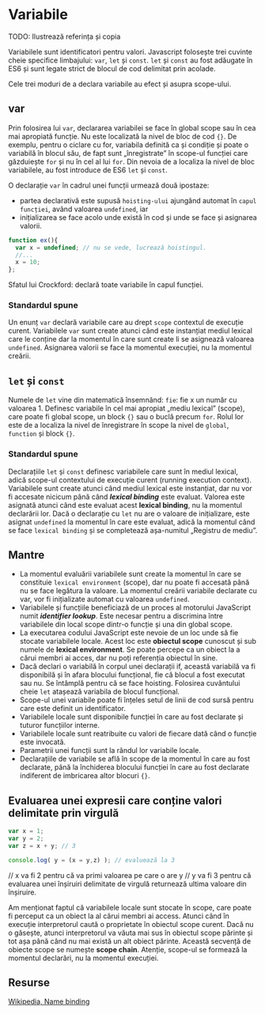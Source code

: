 # Variabile

TODO: Ilustrează referința și copia

Variabilele sunt identificatori pentru valori.
Javascript folosește trei cuvinte cheie specifice limbajului: `var`, `let` și `const`. `let` și `const` au fost adăugate în ES6 și sunt legate strict de blocul de cod delimitat prin acolade.

Cele trei moduri de a declara variabile au efect și asupra scope-ului.

## var

Prin folosirea lui `var`, declararea variabilei se face în global scope sau în cea mai apropiată funcție. Nu este localizată la nivel de bloc de cod `{}`. De exemplu, pentru o ciclare cu for, variabila definită ca și condiție și poate o variabilă în blocul său, de fapt sunt „înregistrate” în scope-ul funcției care găzduiește `for` și nu în cel al lui `for`. Din nevoia de a localiza la nivel de bloc variabilele, au fost introduce de ES6 `let` și `const`.

O declarație `var` în cadrul unei funcții urmează două ipostaze:
- partea declarativă este supusă `hoisting-ului` ajungând automat în `capul funcției`, având valoarea `undefined`, iar
- inițializarea se face acolo unde există în cod și unde se face și asignarea valorii.

```javascript
function ex(){
  var x = undefined; // nu se vede, lucrează hoistingul.
  //...
  x = 10;
};
```
Sfatul lui Crockford: declară toate variabile în capul funcției.

### Standardul spune

Un enunț `var` declară variabile care au drept `scope` contextul de execuție curent. Variabilele `var` sunt create atunci când este instanțiat mediul lexical care le conține dar la momentul în care sunt create li se asignează valoarea `undefined`. Asignarea valorii se face la momentul execuției, nu la momentul creării.

## `let` și `const`

Numele de `let` vine din matematică însemnând: `fie`: fie x un număr cu valoarea 1.
Definesc variabile în cel mai apropiat „mediu lexical” (scope), care poate fi global scope, un block `{}` sau o buclă precum `for`.
Rolul lor este de a localiza la nivel de înregistrare în scope la nivel de `global`, `function` și block `{}`.

### Standardul spune

Declarațiile `let` și `const` definesc variabilele care sunt în mediul lexical, adică scope-ul contextului de execuție curent (running execution context).
Variabilele sunt create atunci când mediul lexical este instanțiat, dar nu vor fi accesate nicicum până când  ***lexical binding*** este evaluat. Valorea este asignată atunci când este evaluat acest **lexical binding**, nu la momentul declarării lor. Dacă o declarație cu `let` nu are o valoare de inițializare, este asignat `undefined` la momentul în care este evaluat, adică la momentul când se face `lexical binding` și se completează așa-numitul „Registru de mediu”.

## Mantre

- La momentul evaluării variabilele sunt create la momentul în care se constituie `lexical environment` (scope), dar nu poate fi accesată până nu se face legătura la valoare. La momentul creării variabile declarate cu var, vor fi inițializate automat cu valoarea `undefined`.
- Variabilele și funcțiile beneficiază de un proces al motorului JavaScript numit ***identifier lookup***. Este necesar pentru a discrimina între variabilele din local scope dintr-o funcție și una din global scope.
- La executarea codului JavaScript este nevoie de un loc unde să fie stocate variabilele locale. Acest loc este **obiectul scope** cunoscut și sub numele de **lexical environment**. Se poate percepe ca un obiect la a cărui membri ai acces, dar nu poți referenția obiectul în sine.
- Dacă declari o variabilă în corpul unei declarații if, această variabilă va fi disponibilă și în afara blocului funcțional, fie că blocul a fost executat sau nu. Se întâmplă pentru că se face hoisting. Folosirea cuvântului cheie `let` atașează variabila de blocul funcțional.
- Scope-ul unei variabile poate fi înțeles setul de linii de cod sursă pentru care este definit un identificator.
- Variabilele locale sunt disponibile funcției în care au fost declarate și tuturor funcțiilor interne.
- Variabilele locale sunt reatribuite cu valori de fiecare dată când o funcție este invocată.
- Parametrii unei funcții sunt la rândul lor variabile locale.
- Declarațiile de variabile se află în scope de la momentul în care au fost declarate, până la închiderea blocului funcției în care au fost declarate indiferent de imbricarea altor blocuri `{}`.

## Evaluarea unei expresii care conține valori delimitate prin virgulă

```js
var x = 1;
var y = 2;
var z = x + y; // 3

console.log( y = (x = y,z) ); // evaluează la 3
```

// x va fi 2 pentru că va primi valoarea pe care o are y
// y va fi 3 pentru că evaluarea unei înșiruiri delimitate de virgulă returnează ultima valoare din înșiruire.

Am menționat faptul că variabilele locale sunt stocate în scope, care poate fi perceput ca un obiect la al cărui membri ai access. Atunci când în execuție interpretorul caută o proprietate în obiectul scope curent. Dacă nu o găsește, atunci interpretorul va văuta mai sus în obiectul scope părinte și tot așa până când nu mai există un alt obiect părinte. Această secvență de obiecte scope se numește **scope chain**. Atenție, scope-ul se formează la momentul declarări, nu la momentul execuției.

## Resurse

[Wikipedia, Name binding](https://en.wikipedia.org/wiki/Name_binding)
